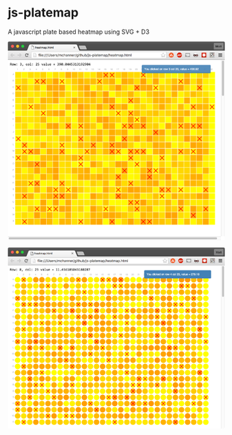 # js-platemap

A javascript plate based heatmap using SVG + D3

![Screen shot](https://github.com/mattchanner/js-platemap/blob/master/screenshot.png)

![Screen shot](https://github.com/mattchanner/js-platemap/blob/master/screenshot2.png)
